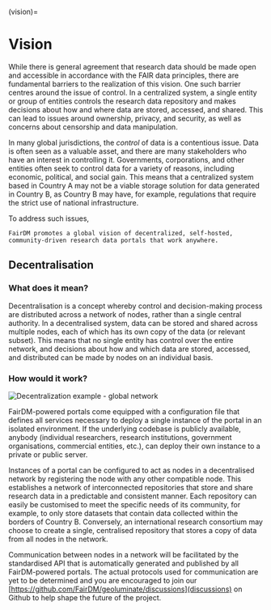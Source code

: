 (vision)=
# Vision

While there is general agreement that research data should be made open and accessible in accordance with the FAIR data principles, there are fundamental barriers to the realization of this vision. One such barrier centres around the issue of control. In a centralized system, a single entity or group of entities controls the research data repository and makes decisions about how and where data are stored, accessed, and shared. This can lead to issues around ownership, privacy, and security, as well as concerns about censorship and data manipulation.

In many global jurisdictions, the *control* of data is a contentious issue. Data is often seen as a valuable asset, and there are many stakeholders who have an interest in controlling it. Governments, corporations, and other entities often seek to control data for a variety of reasons, including economic, political, and social gain. This means that a centralized system based in Country A may not be a viable storage solution for data generated in Country B, as Country B may have, for example, regulations that require the strict use of national infrastructure.

To address such issues,

```{epigraph}
FairDM promotes a global vision of decentralized, self-hosted, community-driven research data portals that work anywhere.
```

## Decentralisation

### What does it mean?

Decentralisation is a concept whereby control and decision-making process are distributed across a network of nodes, rather than a single central authority. In a decentralised system, data can be stored and shared across multiple nodes, each of which has its own copy of the data (or relevant subset). This means that no single entity has control over the entire network, and decisions about how and which data are stored, accessed, and distributed can be made by nodes on an individual basis.

### How would it work?

![Decentralization example - global network](/_static/decentralization_example.svg)


FairDM-powered portals come equipped with a configuration file that defines all services necessary to deploy a single instance of the portal in an isolated environment. If the underlying codebase is publicly available, anybody (individual researchers, research institutions, government organisations, commercial entities, etc.), can deploy their own instance to a private or public server. 

Instances of a portal can be configured to act as nodes in a decentralised network by registering the node with any other compatible node. This establishes a network of interconnected repositories that store and share research data in a predictable and consistent manner. Each repository can easily be customised to meet the specific needs of its community, for example, to only store datasets that contain data collected within the borders of Country B. Conversely, an international research consortium may choose to create a single, centralised repository that stores a copy of data from all nodes in the network. 

Communication between nodes in a network will be facilitated by the standardised API that is automatically generated and published by all FairDM-powered portals. The actual protocols used for communication are yet to be determined and you are encouraged to join our [https://github.com/FairDM/geoluminate/discussions](discussions) on Github to help shape the future of the project. 




<!-- # Communication Standards





## Standardized APIs


## Webhooks -->




<!-- From ChatGPT regarding the above content:

Your vision for a decentralized network of research data portals addresses several critical issues in the current landscape of research data management, such as control, ownership, privacy, and accessibility. Here are some feedback and suggestions for improvement:

Clarity on the Decentralized Model: You've provided a good overview of the benefits of decentralization, but it would be helpful to provide more specifics on how the decentralized model works in practice. For example, you could elaborate on the consensus mechanisms or protocols used for data replication, synchronization, and validation among nodes in the network.

Incentivization and Governance: In decentralized systems, it's crucial to consider mechanisms for incentivizing participation and ensuring governance. How will nodes be incentivized to join the network? Who governs the network and makes decisions about its operation and evolution? Addressing these questions will help build trust and engagement among potential participants.

Interoperability and Standards: You've mentioned the standardized API generated by FairDM-powered portals, which is a good start. However, interoperability goes beyond API standards. Consider incorporating widely accepted data exchange standards (e.g., JSON-LD, RDF) to ensure compatibility with other systems and platforms outside the network.

Data Sovereignty and Compliance: You've rightly pointed out the importance of respecting national regulations and data sovereignty requirements. It would be beneficial to provide more details on how the decentralized network ensures compliance with diverse legal and regulatory frameworks across different jurisdictions.

Scalability and Performance: As the network grows, scalability and performance become critical factors. How does the architecture handle an increasing number of nodes and data volumes while maintaining efficiency and responsiveness? Consider exploring strategies such as sharding, caching, and load balancing to optimize performance.

Security and Resilience: Decentralized systems often face security challenges, such as data breaches, DDoS attacks, and malicious nodes. Describe the security measures implemented in the network, such as encryption, access controls, and anomaly detection, to mitigate these risks and ensure data integrity and confidentiality.

Community Engagement and Collaboration: Encourage active participation and collaboration within the research community to foster adoption and contribute to the network's growth and sustainability. Provide mechanisms for feedback, discussion forums, and collaborative initiatives to empower stakeholders to shape the network according to their needs and priorities.

Documentation and Support: Clear documentation and user support are essential for onboarding new participants and ensuring smooth operation of the network. Provide comprehensive documentation, tutorials, and help resources to assist users in setting up, configuring, and troubleshooting their instances of the portal. -->